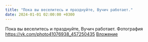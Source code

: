 ```yaml
---
title: "Пока вы веселитесь и празднуйте, Вучич работает."
date: 2024-01-01 02:00:00 +0300
---
```


Пока вы веселитесь и празднуйте, Вучич работает.
Фотография
<a class="vk-attach" href="https://vk.com/photo41076938_457250435">https://vk.com/photo41076938_457250435</a>
<a class="vk-attach" href="https://vk.com/photo41076938_457250435">Вложение</a>

